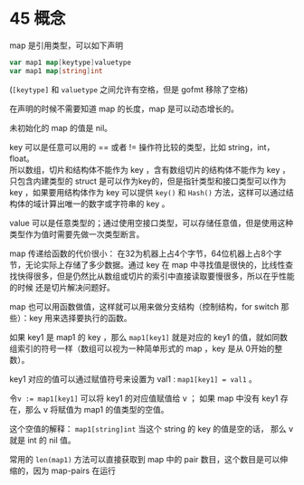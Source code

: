 # 45 概念

map 是引用类型，可以如下声明

```go
var map1 map[keytype]valuetype
var map1 map[string]int
```

(`[keytype]` 和 `valuetype` 之间允许有空格，但是 gofmt 移除了空格)

在声明的时候不需要知道 map 的长度，map 是可以动态增长的。

未初始化的 map 的值是 nil。

key 可以是任意可以用的 == 或者 != 操作符比较的类型，比如 string，int， float。  
所以数组，切片和结构体不能作为 key ，含有数组切片的结构体不能作为 key ，只包含内建类型的 struct 是可以作为key的，但是指针类型和接口类型可以作为 key ，如果要用结构体作为 key
可以提供 `key()` 和 `Hash()` 方法，这样可以通过结构体的域计算出唯一的数字或字符串的 key 。  

value 可以是任意类型的；通过使用空接口类型，可以存储任意值，但是使用这种类型作为值时需要先做一次类型断言。

map 传递给函数的代价很小： 在32为机器上占4个字节，64位机器上占8个字节，无论实际上存储了多少数据。通过 key 
在 map 中寻找值是很快的，比线性查找快得很多，但是仍然比从数组或切片的索引中直接读取要慢很多，所以在乎性能的时候
还是切片解决问题好。  

map 也可以用函数做值，这样就可以用来做分支结构（控制结构，for switch 那些）：key 用来选择要执行的函数。

如果 key1 是 map1 的 key ，那么 `map1[key1]` 就是对应的 key1 的值，就如同数组索引的符号一样（数组可以视为一种简单形式的 map ，key 是从
0开始的整数）。

key1 对应的值可以通过赋值符号来设置为 val1 : `map1[key1] = val1` 。

令`v := map1[key1]` 可以将 key1 的对应值赋值给 v ； 如果 map 中没有 key1 存在，那么 v 将赋值为 map1 的值类型的空值。

这个空值的解释： `map1[string]int` 当这个 string 的 key 的值是空的话， 那么 v 就是 int 的 nil 值。

常用的 `len(map1)` 方法可以直接获取到 map 中的 pair 数目，这个数目是可以伸缩的，因为 map-pairs 在运行






















